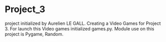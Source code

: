 # Project_3
project initialized by Aurelien LE GALL. 
Creating a Video Games for Project 3.
For launch this Video games initialized games.py.
Module use on this project is Pygame, Random.

